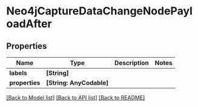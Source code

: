 # Neo4jCaptureDataChangeNodePayloadAfter

## Properties
Name | Type | Description | Notes
------------ | ------------- | ------------- | -------------
**labels** | **[String]** |  | 
**properties** | **[String: AnyCodable]** |  | 

[[Back to Model list]](../README.md#documentation-for-models) [[Back to API list]](../README.md#documentation-for-api-endpoints) [[Back to README]](../README.md)


